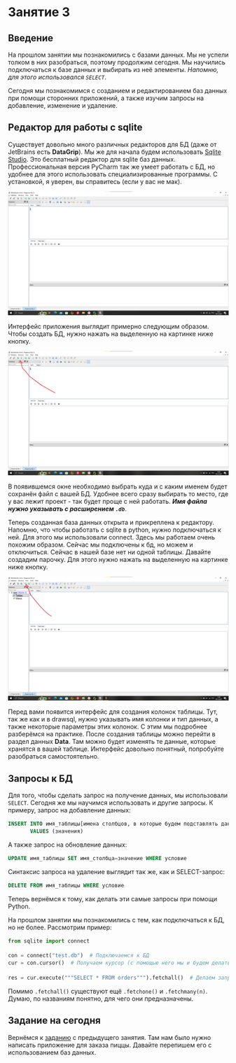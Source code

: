 # Занятие 3

## Введение

На прошлом занятии мы познакомились с базами данных. Мы не успели толком в них разобраться, поэтому продолжим сегодня. Мы научились подключаться к базе данных и выбирать из неё элементы. *Напомню, для этого использовался `SELECT`*.

Сегодня мы познакомимся с созданием и редактированием баз данных при помощи сторонних приложений, а также изучим запросы на добавление, изменение и удаление.

## Редактор для работы с sqlite

Существует довольно много различных редакторов для БД (даже от JetBrains есть **DataGrip**). Мы же для начала будем использовать [Sqlite Studio](https://sqlitestudio.pl). Это бесплатный редактор для sqlite баз данных. Профессиональная версия PyCharm так же умеет работать с БД, но удобнее для этого использовать специализированные программы. C установкой, я уверен, вы справитесь (если у вас не мак).

![20231206165528.png](assets/sqlite-studio-desktop.png)

Интерфейс приложения выглядит примерно следующим образом. Чтобы создать БД, нужно нажать на выделенную на картинке ниже кнопку.

![20231206165812.png](assets/studio-create_db.png)

В появившемся окне необходимо выбрать куда и с каким именем будет сохранён файл с вашей БД. Удобнее всего сразу выбирать то место, где у вас лежит проект - так будет проще с ней работать. ***Имя файла нужно указывать с расширением `.db`***.

Теперь созданная база данных открыта и прикреплена к редактору. Напомню, что чтобы работать с sqlite в python, нужно подключаться к ней. Для этого мы использовали connect. Здесь мы работаем очень похожим образом. Сейчас мы подключены к бд, но можем и отключиться. Сейчас в нашей базе нет ни одной таблицы. Давайте создадим парочку. Для этого нужно нажать на выделенную на картинке ниже кнопку.

![20231206170931.png](assets/create_table.png)

Перед вами появится интерфейс для создания колонок таблицы. Тут, так же как и в drawsql, нужно указывать имя колонки и тип данных, а также некоторые параметры этих колонок. С этим мы подробнее разберёмся на практике. После создания таблицы можно перейти в раздел данных **Data**. Там можно будет изменять те данные, которые хранятся в вашей таблице. Интерфейс довольно понятный, попробуйте разобраться самостоятельно.

## Запросы к БД

Для того, чтобы сделать запрос на получение данных, мы использовали `SELECT`. Сегодня же мы научимся использовать и другие запросы. К примеру, запрос на добавление данных:

```sql
INSERT INTO имя_таблицы[имена столбцов, в которые будем подставлять данные] 
       VALUES (значения)
```

А также запрос на обновление данных:

```sql
UPDATE имя_таблицы SET имя_столбца=значение WHERE условие
```

Синтаксис запроса на удаление выглядит так же, как и SELECT-запрос:

```sql
DELETE FROM имя_таблицы WHERE условие
```

Теперь вернёмся к тому, как делать эти самые запросы при помощи Python.

На прошлом занятии мы познакомились с тем, как подключаться к БД, но не более. Рассмотрим пример:

```python
from sqlite import connect

con = connect("test.db")  # Подключаемся к БД
cur = con.cursor()  # Получаем курсор (с помощью него мы и будем делать запросы)

res = cur.execute("""SELECT * FROM orders""").fetchall()  # Делаем запрос, а потом получаем все результаты
```

Помимо `.fetchall()` существуют ещё `.fetchone()` и `.fetchmany(n)`. Думаю, по названиям понятно, для чего они предназначены.

## Задание на сегодня

Вернёмся к [заданию](/Lesson1-2/task.md) с предыдущего занятия. Там нам было нужно написать приложение для заказа пиццы. Давайте перепишем его с использованием баз данных.
